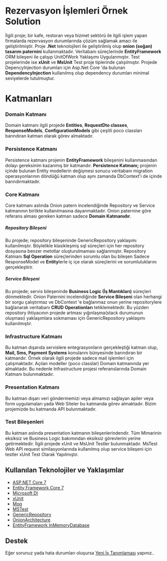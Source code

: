 # Rezervasyon İşlemleri Örnek Solution

İlgili proje; bir kafe, restoran veya hizmet sektörü ile ilgili işlem yapan firmalarda rezervasyon durumlarında çözüm sağlamak amacı ile geliştirilmiştir. Proje **.Net** teknolojileri ile geliştirilmiş olup **onion (soğan) tasarım paternini** kullanmaktadır. Veritabanı süreçlerinde **EntityFramework** ORM bileşeni ile çalışıp UnitOfWork Yaklaşımı Uygulanmıştır. Test projelerinde ise **xUnit** ve **MsUnit** Test proje tiplerinde çalışılmıştır. Projede DepencyInjection durumları için Asp.Net Core 'da bulunan **DependencyInjection** kullanılmış olup dependency durumları minimal seviyelerde tutulmuştur.


# Katmanları
### Domain Katmanı
Domain katmanı ilgili projede **Entities**, **RequestDto classes**, **ResponseModels**, **ConfigurationModels** gibi çeşitli poco classları barındıran katman olarak görev almaktadır.

### Persistence Katmanı
Persistence katmanı projenin **EntityFramework** bileşenini kullanmasından dolayı gereksinim kazanmış bir katmandır. **Persistence Katmanı;** projenin içinde bulunan Entity modellerin değişmesi sonucu veritabanı migration operasyonlarının döndüğü katman olup aynı zamanda DbContext'i de içinde barındırmaktadır.
  
### Core Katmanı
Core katmanı aslında Onion patern incelendiğinde Repository ve Service katmanının birlikte kullanılmasına dayanmaktadır. Onion paternine göre referans alması gereken katman sadece **Domain Katmanıdır**.
##### *Repository Bileşeni*
Bu projede; repository bileşeninde GenericRepository yaklaşımı kullanılmıştır. Böylelikle klasikleşmiş sql süreçleri için her repository dosyasına benzer metotlar oluşturulmaması sağlanmıştır. Repository Katmanı **Sql Operation** süreçlerinden sorumlu olan bu bileşen Sadece ResponseModel ve **Entity**lerle iç içe olarak süreçlerini ve sorumluluklarını gerçekleştirir.
##### *Service Bileşeni*
Bu projede; servis bileşeninde **Business Logic (İş Mantıkları)** süreçleri dönmektedir. Onion Paternini  incelendiğinde **Service Bileşeni** olan herhangi bir sorgu çalıştırmaz ve DbContext 'e bağlanmaz onun yerine repositorylere bağlanarak  veritabanı **CRUD Operationları** tetiklemektedir. Bu yüzden repository ihtiyacının projede artması yığınlaşma(stack durumunun oluşması) yaklaşımlara sokmaması için GenericRepository yaklaşımı kullanılmıştır.
### Infrastructure Katmanı
Bu katman dışarıda servislere entegrasyonların gerçekleştiği katman olup, **Mail, Sms, Payment Systems** konularını bünyesinde barındıran bir katmandır. Örnek olarak ilgili projede sadece mail işlemleri için çalışmaktadır. Açılan modeller (poco classlar) Domain katmanında yer almaktadır. Bu nedenle Infrastructure projesi referanslarında Domain Katmanı bulunmaktadır.
### Presentation Katmanı
Bu katman dışarı veri göndermemizi veya almamızı sağlayan apiler veya form uygulamaları yada Web Siteler bu katmanda görev almaktadır. Bizim projemizde bu katmanda API bulunmaktadır.
### Test Bileşenleri
Bu katman aslında presentation katmanın bileşenlerindendir. Tüm Mimarinin eksiksiz ve Business Logic bakımından eksiksiz görevlerini yerine getirmektedir. İlgili projede xUnit ve MsUnit Testler bulunmaktadır. MsTest Web API request similasyonlarında kullanılmış olup service bileşeni için testler xUnit Test Olarak Yapılmıştır.
## Kullanılan Teknolojiler ve Yaklaşımlar
* [ASP.NET Core 7](https://learn.microsoft.com/tr-tr/aspnet/core/release-notes/aspnetcore-7.0?view=aspnetcore-7.0)
* [Entity Framework Core 7](https://learn.microsoft.com/en-us/ef/core/what-is-new/ef-core-7.0/whatsnew)
* [Microsoft DI](https://learn.microsoft.com/tr-tr/dotnet/core/extensions/dependency-injection)
* [xUnit](https://xunit.net/)
* [Moq](https://github.com/moq)
* [MSTest](https://learn.microsoft.com/tr-tr/dotnet/core/testing/unit-testing-with-mstest)
* [GenericRepository](https://medium.com/@semihelitas/generic-repository-pattern-asp-net-core-e2d275ba0e)
* [OnionArchitecture](https://www.gencayyildiz.com/blog/nedir-bu-onion-architecture-tam-teferruatli-inceleyelim/)
* [EntityFramework InMemoryDatabase](https://learn.microsoft.com/en-us/ef/core/providers/in-memory/?tabs=dotnet-core-cli#supported-database-engines)
## Destek

Eğer sorunuz yada hata durumları oluşursa  [Yeni İş Tanımlaması](https://github.com/jasontaylordev/CleanArchitecture/issues/new/choose) yapınız..

